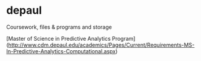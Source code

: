 # depaul
Coursework, files &amp; programs and storage

[Master of Science in Predictive Analytics Program]
(http://www.cdm.depaul.edu/academics/Pages/Current/Requirements-MS-In-Predictive-Analytics-Computational.aspx) 

